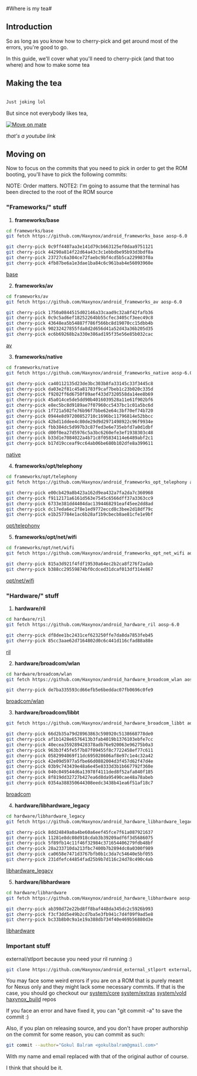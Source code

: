 #Where is my tea#

## Introduction ##


So as long as you know how to cherry-pick and get around most of the errors, you're good to go.

In this guide, we'll cover what you'll need to cherry-pick (and that too where) and how to make some tea

## Making the tea ##

```bash

Just joking lol

```

But since not everybody likes tea,

[![Move on mate](http://img.youtube.com/vi/3STk-HcfHjQ/0.jpg)](http://www.youtube.com/watch?v=3STk-HcfHjQ)

_that's a youtube link_

## Moving on ##

Now to focus on the commits that you need to pick in order to get the ROM booting, you'll have to pick the following commits:

NOTE: Order matters.
NOTE2: I'm going to assume that the terminal has been directed to the root of the ROM source

### "Frameworks/" stuff ###

1. **frameworks/base**

```bash
cd frameworks/base
git fetch https://github.com/Haxynox/android_frameworks_base aosp-6.0

git cherry-pick 0c9ff4407aa3e141d79cb663125ef0daa9751121
git cherry-pick 44290a814f22d64a43c3c1ebbdbe95b93d3bdf8a
git cherry-pick 23727c6a304ce72faebc9bf4cd5b5ca229983f0a
git cherry-pick 4fb87be6a1e3dae1ba84c6c961bab4e56093960e
```

[base](https://github.com/Haxynox/android_frameworks_base)

2. **frameworks/av**
```bash
cd frameworks/av
git fetch https://github.com/Haxynox/android_frameworks_av aosp-6.0

git cherry-pick 1750a0844515d02146a33caad9c32a8f42fafb36 
git cherry-pick 0c9c5ad6ef18252264bb55cfec3405cf3eec49c8
git cherry-pick 43648ea5b54887f786f566bc8d19070cc15dbb4b
git cherry-pick 90232427855fda8d2d656d41a52d43a36b205d35
git cherry-pick ec6b69268b2a330e386ad195f35e56e85b032cac
```

[av](https://github.com/Haxynox/android_frameworks_av)

3. **frameworks/native**
```bash 
cd frameworks/native
git fetch https://github.com/Haxynox/android_frameworks_native aosp-6.0

git cherry-pick ca40112135d23de3bc303b8fa33145c33f3445c8
git cherry-pick da03e2f81c45a81783f9caf7beb1c23b020c335d
git cherry-pick f9202ff6d6750f89aef433d7320558da14ee8b69
git cherry-pick 45a014ce5de5dd90b4016039528a11e61f902bf6
git cherry-pick e8ec5bc8d9189ae7f07960cc5437bc1c01a5bc6d
git cherry-pick 1f721a502fe76b96f7bbe62e64c3bf70ef74b720
git cherry-pick 0944e8d97200852710c1696bc11796814e52bbcc
git cherry-pick 42bd11ddee4c80de29d9d2971498922c96f9934e
git cherry-pick fbb384dc5d997b3c87fed3e6e735ebfd7a0d1dbf
git cherry-pick d00f0ea27d5976c5a3bc6260efe3ef1938303c48
git cherry-pick b33d1e7084022a4b71c8f05834114e6489abf2c1
git cherry-pick b17d19cceaf9cc64ab06be680b102dfe8a399611
```

[native](https://github.com/Haxynox/android_frameworks_native)

4. **frameworks/opt/telephony**
```bash
cd frameworks/opt/telephony
git fetch https://github.com/Haxynox/android_frameworks_opt_telephony aosp-6.0

git cherry-pick e00cb429a8b423a162d9ea432a7fa2da7c360968
git cherry-pick f9112171a6161d563e7545c6566dff37a3363cc9
git cherry-pick 6733e381dd4404dac1394468291eaf45ee2dd8ad
git cherry-pick dc17eda6ec2f8e1ed9772eccd8c3bee2d18df79c
git cherry-pick e1b257784e1ac6b28af1b9cbecb8ae81cfe1e9bf
```

[opt/telephony](https://github.com/Haxynox/android_frameworks_opt_telephony)

5. **frameworks/opt/net/wifi**
```bash 
cd frameworks/opt/net/wifi
git fetch https://github.com/Haxynox/android_frameworks_opt_net_wifi aosp-6.0

git cherry-pick 815a3d921f4fdf19530a64ec2b2ca8f276f2adab
git cherry-pick b388cc29559874bf0cdced31dcaf013df314e867
```

[opt/net/wifi](https://github.com/Haxynox/android_frameworks_opt_net_wifi)

### "Hardware/" stuff ###

1. **hardware/ril**
```bash
cd hardware/ril
git fetch https://github.com/Haxynox/android_hardware_ril aosp-6.0

git cherry-pick df8dee1bc2431cef623250ffe7da8da7853feb45
git cherry-pick 85cc3aae62d7164802d0c6c441d116cfad88a88e
```

[ril](https://github.com/Haxynox/android_hardware_ril)

2. **hardware/broadcom/wlan**
```bash
cd hardware/broadcom/wlan
git fetch https://github.com/Haxynox/android_hardware_broadcom_wlan aosp-6.0

git cherry-pick de7ba335593cd66efb5e6beddac07fb0696c0fe9
```

[broadcom/wlan](https://github.com/Haxynox/android_hardware_broadcom_wlan)

3. **hardware/broadcom/libbt**
```bash
git fetch https://github.com/Haxynox/android_hardware_broadcom_libbt aosp-6.0

git cherry-pick 66d2b35a79d28963863c598920c5138668778de0
git cherry-pick af1b1428e6576413b3fab4019b1376103ebfe7cc
git cherry-pick 40ecea359289428378adb76e920063e96275b0a3
git cherry-pick 963b3f45fe5f7b87f09455f8c7722458ef77c611
git cherry-pick 0582994069f11dc695028606af8e97c1e4c32a42
git cherry-pick 42e09d5977a5fbe66d0882004d3f457d62f47d4e
git cherry-pick 03b9c743439e48a6e45e8333d3b1b667792f360e
git cherry-pick 040c049544d6a13978f4111ded8f52afa840f185
git cherry-pick 8f819dd32727b427ea6d8da95490cae48a78abeb
git cherry-pick 0354a388350644308eedc3438b41ea6f51af18c7
```

[broadcom](https://github.com/Haxynox/android_hardware_broadcom_libbt)

4. **hardware/libhardware_legacy**
```bash
cd hardware/libhardware_legacy
git fetch https://github.com/Haxynox/android_hardware_libhardware_legacy aosp-6.0

git cherry-pick 8dd24849a0a4be60a6eef45fce7f61a087921637
git cherry-pick 11281e8dc08d918cdab3b39209adf6f3d5686075
git cherry-pick 5f89fb14c11f46f32984c371654406279fdb48bf
git cherry-pick 28a233710da213fbc7400b7b2894dc0a0300f989
git cherry-pick ca0658e7471d3767bfb0b1c3da7c54640e5bf055
git cherry-pick 231dfefc44854fad25b9b7d116c24d78c490c4ab
```

[libhardware_legacy](https://github.com/Haxynox/android_hardware_libhardware_legacy)

5. **hardware/libhardware**
```bash
cd hardware/libhardware
git fetch https://github.com/Haxynox/android_hardware_libhardware aosp-6.0

git cherry-pick ab398d72e22bd8ff8baf448da345dc2c5926b993
git cherry-pick f3cf3dd5e49b2cd7ba5e3fb941c7d4f09f9ad5e8
git cherry-pick bc33b8b0c9a1e19a388db734f40e469b56880d3e
```

[libhardware](https://github.com/Haxynox/android_hardware_libhardware)

### Important stuff ###

external/stlport because you need your ril running :)
```bash
git clone https://github.com/Haxynox/android_external_stlport external/stlport Mmm
```

You may face some weird errors if you are on a ROM that is purely meant for Nexus only and they might lack some necessary commits. If that is the case, you should go checkout our
[system/core](https://github.com/Haxynox/android_system_core "Where")
[system/extras](https://github.com/Haxynox/android_system_extras "Is")
[system/vold](https://github.com/Haxynox/android_system_vold "Goddamn")
[haxynox_build](https://github.com/Haxynox/haxynox_build "TEA")
repos

If you face an error and have fixed it, you can "git commit -a" to save the commit :)

Also, if you plan on releasing source, and you don't have proper authorship on the commit for some reason, you can commit as such:
```bash
git commit --author="Gokul Balram <gokulbalram@gmail.com>"
```
With my name and email replaced with that of the original author of course.

I think that should be it.
